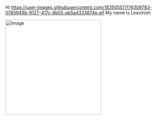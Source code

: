 
Hi https://user-images.githubusercontent.com/18350557/176309783-0785949b-9127-417c-8b55-ab5a4333674e.gif My name is Leavinish 


<img src="![Image](https://github.com/user-attachments/assets/ea4ebc0d-d4b2-46d9-8747-a74cafff301a)" alt="Image" width="300"/>
